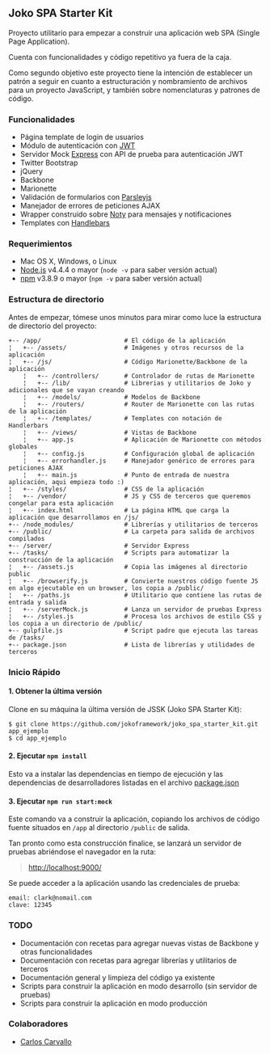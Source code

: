 ## Joko SPA Starter Kit

Proyecto utilitario para empezar a construir una aplicación web SPA (Single Page Application). 

Cuenta con funcionalidades y código repetitivo ya fuera de la caja.

Como segundo objetivo este proyecto tiene la intención de establecer un patrón a seguir en cuanto a estructuración y nombramiento de archivos para un proyecto JavaScript,
y también sobre nomenclaturas y patrones de código.

### Funcionalidades
  * Página template de login de usuarios 
  * Módulo de autenticación con [JWT](https://jwt.io/introduction/)
  * Servidor Mock [Express](http://expressjs.com/) con API de prueba para autenticación JWT
  * Twitter Bootstrap
  * jQuery
  * Backbone
  * Marionette
  * Validación de formularios con [Parsleyjs](http://parsleyjs.org/)
  * Manejador de errores de peticiones AJAX
  * Wrapper construido sobre [Noty](http://ned.im/noty/#/about) para mensajes y notificaciones
  * Templates con [Handlebars](http://handlebarsjs.com/)

### Requerimientos

  * Mac OS X, Windows, o Linux
  * [Node.js](https://nodejs.org/) v4.4.4 o mayor (`node -v` para saber versión actual)
  * [npm](https://docs.npmjs.com/) v3.8.9 o mayor (`npm -v` para saber versión actual)
  
### Estructura de directorio

Antes de empezar, tómese unos minutos para mirar como luce la estructura de directorio del proyecto:

```
+-- /app/                       # El código de la aplicación
¦   +-- /assets/                # Imágenes y otros recursos de la aplicación
¦   +-- /js/                    # Código Marionette/Backbone de la aplicación
    ¦   +-- /controllers/       # Controlador de rutas de Marionette
    ¦   +-- /lib/               # Librerias y utilitarios de Joko y adicionales que se vayan creando
	¦   +-- /models/            # Modelos de Backbone
	¦   +-- /routers/           # Router de Marionette con las rutas de la aplicación
	¦   +-- /templates/         # Templates con notación de Handlerbars
	¦   +-- /views/             # Vistas de Backbone
	¦   +-- app.js              # Aplicación de Marionette con métodos globales
	¦   +-- config.js           # Configuración global de aplicación
	¦   +-- errorhandler.js     # Manejador genérico de errores para peticiones AJAX
	¦   +-- main.js             # Punto de entrada de nuestra aplicación, aqui empieza todo :)
¦   +-- /styles/                # CSS de la aplicación
¦   +-- /vendor/                # JS y CSS de terceros que queremos congelar para esta aplicación
¦   +-- index.html              # La página HTML que carga la aplicación que desarrollamos en /js/
+-- /node_modules/              # Librerías y utilitarios de terceros
+-- /public/                    # La carpeta para salida de archivos compilados
+-- /server/                    # Servidor Express
+-- /tasks/                     # Scripts para automatizar la construcción de la aplicación
¦   +-- /assets.js              # Copia las imágenes al directorio public
¦   +-- /browserify.js          # Convierte nuestros código fuente JS en algo ejecutable en un browser, los copia a /public/
¦   +-- /paths.js               # Utilitario que contiene las rutas de entrada y salida
¦   +-- /serverMock.js          # Lanza un servidor de pruebas Express
¦   +-- /styles.js              # Procesa los archivos de estilo CSS y los copia a un directorio de /public/
+-- gulpfile.js                 # Script padre que ejecuta las tareas de /tasks/
+-- package.json                # Lista de librerías y utilidades de terceros
```

### Inicio Rápido

#### 1. Obtener la última versión

Clone en su máquina la última versión de JSSK (Joko SPA Starter Kit):

```shell
$ git clone https://github.com/jokoframework/joko_spa_starter_kit.git app_ejemplo
$ cd app_ejemplo
```

#### 2. Ejecutar `npm install`

Esto va a instalar las dependencias en tiempo de ejecución y las dependencias de desarrolladores 
listadas en el archivo [package.json](../package.json)


#### 3. Ejecutar `npm run start:mock`

Este comando va a construir la aplicación, copiando los archivos de código fuente situados en `/app` al directorio `/public` de salida. 

Tan pronto como esta construcción finalice, se lanzará un servidor de pruebas abriéndose el navegador en la ruta:

> [http://localhost:9000/](http://localhost:9000/)

Se puede acceder a la aplicación usando las credenciales de prueba:
```
email: clark@nomail.com
clave: 12345
```

### TODO

* Documentación con recetas para agregar nuevas vistas de Backbone y otras funcionalidades
* Documentación con recetas para agregar librerías y utilitarios de terceros
* Documentación general y limpieza del código ya existente
* Scripts para construir la aplicación en modo desarrollo (sin servidor de pruebas)
* Scripts para construir la aplicación en modo producción

### Colaboradores

+ [Carlos Carvallo](https://github.com/carloscarvallo)